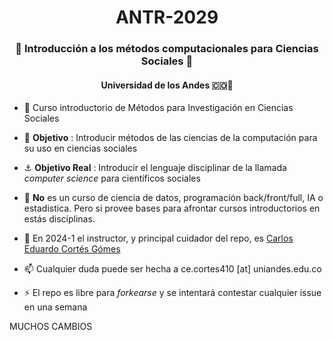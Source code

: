 <h1 align="center">ANTR-2029</h1>
<h3 align="center">🌊 Introducción a los métodos computacionales para Ciencias Sociales 🌊</h3> 
<h4 align="center">Universidad de los Andes 🇨🇴🗻</h4>
 
- 🗿 Curso introductorio de Métodos para Investigación en Ciencias Sociales 
 
- 🔭 **Objetivo** : Introducir métodos de las ciencias de la computación para su uso en ciencias sociales 

- ⚓️ **Objetivo Real** :  Introducir el lenguaje disciplinar de la llamada _computer science_ para científicos sociales

- 🚧 **No** es un curso de ciencia de datos, programación back/front/full, IA o estadistica. Pero si provee bases para afrontar cursos introductorios en estás disciplinas.
 
- 💬 En 2024-1 el instructor, y principal cuidador del repo, es [Carlos Eduardo Cortés Gómes](https://github.com/carlose-cortesg)

- 📫 Cualquier duda puede ser hecha a ce.cortes410 [at] uniandes.edu.co

- ⚡ El repo es libre para _forkearse_ y se intentará contestar cualquier issue en una semana


MUCHOS CAMBIOS